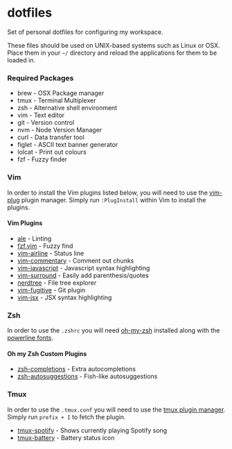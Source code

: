 # dotfiles

Set of personal dotfiles for configuring my workspace.

These files should be used on UNIX-based systems such as Linux or OSX. Place them in your `~/` directory and reload the applications for them to be loaded in.

### Required Packages
* brew - OSX Package manager
* tmux - Terminal Multiplexer
* zsh - Alternative shell environment
* vim - Text editor
* git - Version control
* nvm - Node Version Manager
* curl - Data transfer tool
* figlet - ASCII text banner generator
* lolcat - Print out colours
* fzf - Fuzzy finder

### Vim
In order to install the Vim plugins listed below, you will need to use the [vim-plug](https://github.com/junegunn/vim-plug) plugin manager. Simply run `:PlugInstall` within Vim to install the plugins.  

#### Vim Plugins
* [ale](https://github.com/w0rp/ale) - Linting
* [fzf.vim](https://github.com/junegunn/fzf.vim) - Fuzzy find
* [vim-airline](https://github.com/tpope/vim-airline) - Status line
* [vim-commentary](https://github.com/tpope/vim-commentary) - Comment out chunks
* [vim-javascript](https://github.com/pangloss/vim-javascript) - Javascript syntax highlighting
* [vim-surround](https://github.com/tpope/vim-surround) - Easily add parenthesis/quotes
* [nerdtree](https://github.com/scrooloose/nerdtree) - File tree explorer
* [vim-fugitive](https://github.com/tpope/vim-fugitive) - Git plugin
* [vim-jsx](https://github.com/mxw/vim-jsx) - JSX syntax highlighting

### Zsh
In order to use the `.zshrc` you will need [oh-my-zsh](https://github.com/robbyrussell/oh-my-zsh) installed along with the [powerline fonts](https://github.com/powerline/fonts).

#### Oh my Zsh Custom Plugins
* [zsh-completions](https://github.com/zsh-users/zsh-completions) - Extra autocompletions
* [zsh-autosuggestions](https://github.com/zsh-users/zsh-autosuggestions) - Fish-like autosuggestions

### Tmux
In order to use the `.tmux.conf` you will need to use the [tmux plugin manager](https://github.com/tmux-plugins/tpm). Simply run `prefix + I` to fetch the plugin.

* [tmux-spotify](https://github.com/robhurring/tmux-spotify) - Shows currently playing Spotify song
* [tmux-battery](https://github.com/tmux-plugins/tmux-battery) - Battery status icon
